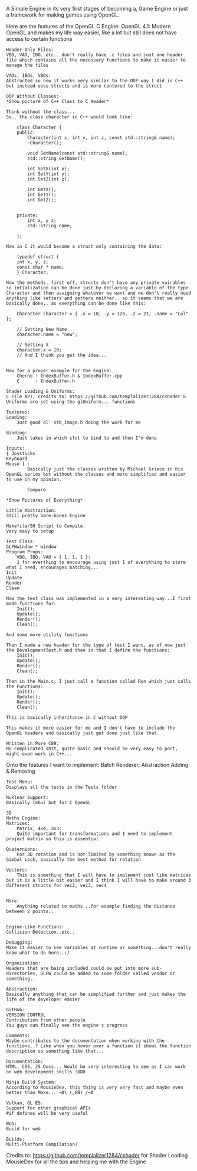A Simple Engine in its very first stages of becoming a, Game Engine or just a framework for making games using OpenGL.

Here are the features of the OpenGL C Engine:
    OpenGL 4.1:
	Modern OpenGL and makes my life way easier, like a lot but still does not have access to certain functions

    Header-Only Files:
	VBO, VAO, IBO..etc.. don't really have .c files and just one header file which contains all the necessary functions to make it easier to manage the files

    VAOs, IBOs, VBOs:
	Abstracted so now it works very similar to the OOP way I did in C++ but instead uses structs and is more centered to the struct

    OOP Without Classes:
	*Show picture of C++ Class to C Header*

	Think without the class...
	So.. the class character in C++ would look like:
   
	    class Character {
		public: 
		    Character(int x, int y, int z, const std::string& name);
		    ~Character();

		    void SetName(const std::string& name);
		    std::string GetName();

		    int SetX(int x);
		    int SetY(int y);
		    int SetZ(int z);	
				
		    int GetX();
		    int GetY();
		    int GetZ();


		private:
		    int x, y z;	
		    std::string name;

	    };
	
	Now in C it would become a struct only containing the data:
		
	    typedef struct {
		int x, y, z;
		const char * name;
	    } Character;
	    
	Now the methods, first off, structs don't have any private vairables so intialization can be done just by declaring a variable of the type Character and then assigning whatever we want and we don't really need anything like setters and getters neither.. so it seems that we are basically done.. as everything can be done like this:
	    
	    Character character = { .x = 10, .y = 120, .z = 21, .name = "Lol"  };
	    
	    // Setting New Name
	    character.name = "new";

	    // Setting X
	    character.x = 10;
	    // And I think you get the idea...


	Now for a proper example for the Engine:
	    Cherno : IndexBuffer.h & IndexBuffer.cpp
	    C      : IndexBuffer.h

    Shader Loading & Uniforms:
	C File API, credits to: https://github.com/templalizer1284/cshader & Uniforms are set using the glUniform... functions

    Textures:
	Loading:
	    Just good ol' stb_image.h doing the work for me

	Binding:
	    Just takes in which slot to bind to and then I'm done

    Inputs:
	{ Joysticks
	Keyboard
	Mouse } :
		    Basically just the classes written by Michael Grieco in his OpenGL series but without the classes and more simplified and easier to use in my opinion.

		    Compare

    *Show Pictures of Everything*

    Little Abstraction:
	Still pretty bare-bones Engine

    Makefile/SH Script to Compile:
	Very easy to setup

    Test Class:
	GLFWwindow * window
	Program Props:
	    VBO, IBO, VAO = { 1, 1, 1 }:
		1 for everthing to encourage using just 1 of everything to store what I need, encourages batching...
	Init
	Update
	Render
	Clean

	Now the test class was implemented in a very interesting way...I first made functions for:
	    Init();
	    Update();
	    Render();
	    Clean();

	And some more utility functions

	Then I made a new header for the type of test I want, as of now just the DevelopmentTest.h and then in that I define the functions:
	    Init();
	    Update();
	    Render();
	    Clean();

	Then in the Main.c, I just call a function called Run which just calls the Functions:
	    Init();
	    Update();
	    Render();
	    Clean();

	This is basically inheritance in C without OOP

	This makes it more easier for me and I don't have to include the OpenGL headers and basically just get done just like that.
	
    Written in Pure C89:
	No complicated shit, quite basic and should be very easy to port, might even work in C++...



Onto the features I want to implement:
    Batch Renderer:
	Abstraction
	Adding & Removing

    Test Menu:
	Displays all the tests in the Tests folder

    Nuklear Support:
	Basically ImGui but for C OpenGL

    3D
    Maths Engine:
	Matrices:
	    Matrix, 4x4, 3x3:
		Quite important for transformations and I need to implement project matrix so this is essential
	
	Quaternions:
	    For 3D rotation and is not limited by something known as the Gimbal Lock, basically the best method for rotation

	Vectors:
	    This is something that I will have to implement just like matrices but it is a little bit easier and I think I will have to make around 3 different structs for vec2, vec3, vec4


	More:
	    Anything related to maths...for example finding the distance between 2 points..

	
    Engine-Like Functions:
	Collision Detection..etc..

    Debugging:
	Make it easier to see variables at runtime or something...don't really know what to do here..:/

    Organization:
	Headers that are being included could be put into more sub-directories, GLFW could be added to some folder valled vendor or something..

    Abstraction:
	Basically anything that can be simplified further and just makes the life of the developer easier 

    GitHub:
	VERSION CONTROL
	Contribution from other people
	You guys can finally see the engine's progress

    Comments:
	Maybe contributes to the documentation when working with the functions..? Like when you hover over a function it shows the function description so something like that...	

    Documentation:
	HTML, CSS, JS Docs... Would be very interesting to see as I can work on web development skills :DDD

    Ninja Build System:
	According to MousieDev, this thing is very very fast and maybe even better than Make... ¬Ø\_(„ÉÑ)_/¬Ø
	
    Vulkan, GL ES:
	Support for other graphical APIs
	#if defines will be very useful

    Web:
	Build for web

    Builds:
	Multi-Platform Compilation?


Credits to:
    https://github.com/templalizer1284/cshader for Shader Loading
    MousieDev for all the tips and helping me with the Engine


